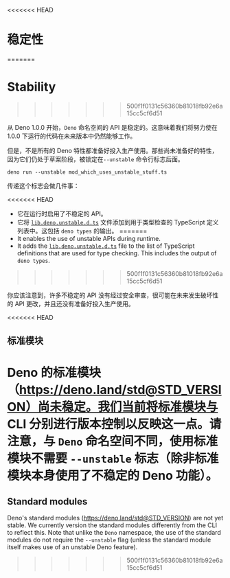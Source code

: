 <<<<<<< HEAD
# 稳定性
=======
# Stability
>>>>>>> 500f1f0131c56360b81018fb92e6a15cc5cf6d51

从 Deno 1.0.0 开始，`Deno` 命名空间的 API 是稳定的。这意味着我们将努力使在 1.0.0
下运行的代码在未来版本中仍然能够工作。

但是，不是所有的 Deno
特性都准备好投入生产使用。那些尚未准备好的特性，因为它们仍处于草案阶段，被锁定在`--unstable`
命令行标志后面。

```shell
deno run --unstable mod_which_uses_unstable_stuff.ts
```

传递这个标志会做几件事：

<<<<<<< HEAD
- 它在运行时启用了不稳定的 API。
- 它将
  [`lib.deno.unstable.d.ts`](https://doc.deno.land/https://raw.githubusercontent.com/denoland/deno/main/cli/tsc/dts/lib.deno.unstable.d.ts)
  文件添加到用于类型检查的 TypeScript 定义列表中。这包括 `deno types` 的输出。
=======
- It enables the use of unstable APIs during runtime.
- It adds the
  [`lib.deno.unstable.d.ts`](https://doc.deno.land/https://raw.githubusercontent.com/denoland/deno/main/cli/tsc/dts/lib.deno.unstable.d.ts)
  file to the list of TypeScript definitions that are used for type checking.
  This includes the output of `deno types`.
>>>>>>> 500f1f0131c56360b81018fb92e6a15cc5cf6d51

你应该注意到，许多不稳定的 API 没有经过安全审查，很可能在未来发生破坏性的 API
更改，并且还没有准备好投入生产使用。

<<<<<<< HEAD
## 标准模块

Deno
的标准模块（https://deno.land/std@STD_VERSION）尚未稳定。我们当前将标准模块与
CLI 分别进行版本控制以反映这一点。请注意，与 `Deno`
命名空间不同，使用标准模块不需要 `--unstable`
标志（除非标准模块本身使用了不稳定的 Deno 功能）。
=======
## Standard modules

Deno's standard modules (https://deno.land/std@STD_VERSION) are not yet stable.
We currently version the standard modules differently from the CLI to reflect
this. Note that unlike the `Deno` namespace, the use of the standard modules do
not require the `--unstable` flag (unless the standard module itself makes use
of an unstable Deno feature).
>>>>>>> 500f1f0131c56360b81018fb92e6a15cc5cf6d51

